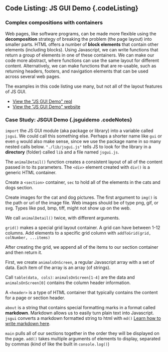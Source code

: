 Code Listing: JS GUI Demo {.codeListing}
-------------------------------------------------

### Complex compositions with containers

Web pages, like software programs, can be made more flexible using
the **decomposition** strategy of breaking the problem (the page layout)
into smaller parts. HTML offers a number of **block elements** that
contain other elements (including blocks). Using Javascript, we can write
functions that return a group of elements in one of these containers.
We can make our code more abstract, where functions
can use the same layout for different content. Alternatively, we can
make functions that are re-usable, such as returning headers, footers,
and navigation elements that can be used across several web pages.

The examples in this code listing use many, but not all of the
layout features of JS GUI.

- [View the "JS GUI Demo" repl](https://repl.it/@mcuringa/JSGuiDemo)
- [View the "JS GUI Demo" website](https://jsguidemo.mcuringa.repl.co/)

### Case Study: JSGUI Demo {.jsguidemo .codeNotes}

<aside data-line-number="4">

`import` the JS GUI module (aka package or library) into a variable
called `jsgui`. We could call this something else. Perhaps a shorter
name like `gui` or even `g` would also make sense, since we use
the package name in so many nested calls below. `"./lib/jsgui.js"`
tells JS to look for the library in a **directory** (folder) called
`lib` and a file named `jsgui.js`.

</aside>

<aside data-line-number="11">

The `animalDetail()` function creates a consistent
layout of all of the content passed in to its parameters.
The `<div>` element created with `div()` is a generic
HTML container.

</aside>

<aside data-line-number="21">

Create a `<section>` container, `sec` to hold
all of the elements in the cats and dogs section.

</aside>

<aside data-line-number="19">

Create images for the cat and dog pictures. The first argument
to `img()` is the path or url of the image file. Web images should be
of type png, gif, or svg. Types like psd, bmp, tiff, might not show up
on the web.

We call `animalDetail()` twice, with different arguments.

</aside>


<aside data-line-number="32">

`grid()` makes a special grid layout container. A grid can have
between 1-12 columns. Add elements to a specific grid column with
`addToGrid(grid, colNumber, ...items)`

After creating the grid, we append all of the items to our section
container and then return it.

</aside>

<aside data-line-number="50">

First, we create `animalsOnScreen`, a regular Javascript array with a set of
data. Each item of the array is an array (of strings).

Call `table(data, cols)`: `animalsOnScreen[1-4]` are the data
and `animalsOnScreen[0]` contains the column header information.

</aside>

<aside data-line-number="69">

A `<header>` is a type of HTML container that typically
contains the content for a page or section header.

</aside>


<aside data-line-number="79">

`about` is a string that contains special formatting marks in a format
called **markdown**. Markdown allows us to easily turn plain text into
Javascript. `jsgui` converts a markdown formatted string to html with
`md()` [Learn how to write markdown here](https://guides.github.com/features/mastering-markdown/).

</aside>


<aside data-line-number="88">

``main`` pulls all of our sections together in the order they will be displayed
on the page. `add()` takes multiple arguments of elements to display, separated
by commas (kind of like the built in `console.log()`)

</aside>
